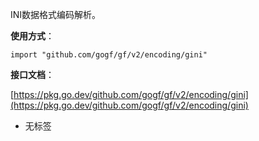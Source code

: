 INI数据格式编码解析。

**使用方式**：

```
import "github.com/gogf/gf/v2/encoding/gini"
```

**接口文档**：

[https://pkg.go.dev/github.com/gogf/gf/v2/encoding/gini](https://pkg.go.dev/github.com/gogf/gf/v2/encoding/gini)

- 无标签